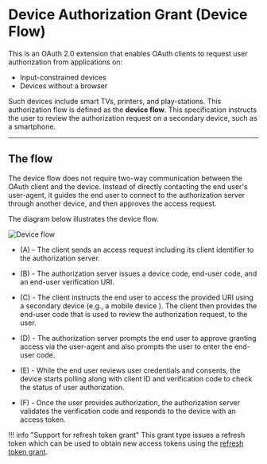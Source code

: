 # Device Authorization Grant (Device Flow)

This is an OAuth 2.0 extension that enables OAuth clients to request user authorization from applications on:

- Input-constrained devices
- Devices without a browser

Such devices include smart TVs, printers, and play-stations. This authorization flow is defined as the **device flow**.
This specification instructs the user to review the authorization request on a secondary device, such as a smartphone.

---

## The flow

The device flow does not require two-way communication between the OAuth client and the device. Instead of directly
contacting the end user's user-agent, it guides the end user to connect to the authorization server through another device,
and then approves the access request.

The diagram below illustrates the device flow.

![Device flow](../../../assets/img/concepts/deviceflow.png)


- (A) - The client sends an access request including its client identifier to the authorization server.

- (B) - The authorization server issues a device code, end-user code, and an end-user verification URI.

- (C) - The client instructs the end user to access the provided URI using a secondary device (e.g., a mobile device ). The client then provides the end-user code that is used to review the authorization request, to the user.

- (D) - The authorization server prompts the end user to approve granting access via the user-agent and also prompts the user to enter the end-user code.

- (E) - While the end user reviews user credentials and consents, the device starts polling along with client ID and verification code to check the status of user authorization.

- (F) - Once the user provides authorization, the authorization server validates the verification code and responds to the device with an access token.


!!! info "Support for refresh token grant"
	This grant type issues a refresh token which can be used to obtain new access tokens using the [refresh token grant](../refresh-token-grant).
